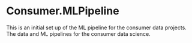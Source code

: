 # Consumer.MLPipeline
This is an initial set up of the ML pipeline for the consumer data projects.
The data and ML pipelines for the consumer data science.
